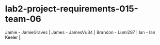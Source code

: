 # lab2-project-requirements-015-team-06
Jamie - JamieGraves |
James - JamesVu34 |
Brandon - Lumi297 |
Ian - Ian Keeler |
